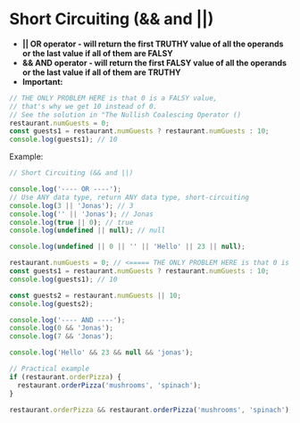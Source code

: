 # Short Circuiting (&& and ||)

- **|| OR operator - will return the first TRUTHY value of all the operands or the last value if all of them are FALSY**
- **&& AND operator - will return the first FALSY value of all the operands or the last value if all of them are TRUTHY**
- **Important:**

```js
// THE ONLY PROBLEM HERE is that 0 is a FALSY value,
// that's why we get 10 instead of 0.
// See the solution in "The Nullish Coalescing Operator ()
restaurant.numGuests = 0;
const guests1 = restaurant.numGuests ? restaurant.numGuests : 10;
console.log(guests1); // 10
```

Example:

```js
// Short Circuiting (&& and ||)

console.log('---- OR ----');
// Use ANY data type, return ANY data type, short-circuiting
console.log(3 || 'Jonas'); // 3
console.log('' || 'Jonas'); // Jonas
console.log(true || 0); // true
console.log(undefined || null); // null

console.log(undefined || 0 || '' || 'Hello' || 23 || null);

restaurant.numGuests = 0; // <===== THE ONLY PROBLEM HERE is that 0 is a FALSY value, see the solution in "The Nullish Coalescing Operator ()"
const guests1 = restaurant.numGuests ? restaurant.numGuests : 10;
console.log(guests1); // 10

const guests2 = restaurant.numGuests || 10;
console.log(guests2);

console.log('---- AND ----');
console.log(0 && 'Jonas');
console.log(7 && 'Jonas');

console.log('Hello' && 23 && null && 'jonas');

// Practical example
if (restaurant.orderPizza) {
  restaurant.orderPizza('mushrooms', 'spinach');
}

restaurant.orderPizza && restaurant.orderPizza('mushrooms', 'spinach');
```
